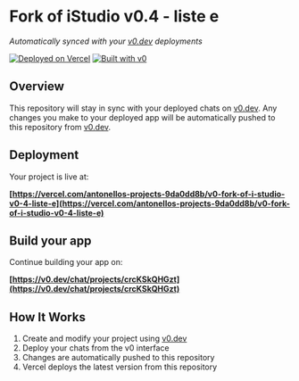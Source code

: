 # Fork of iStudio v0.4 - liste e 

*Automatically synced with your [v0.dev](https://v0.dev) deployments*

[![Deployed on Vercel](https://img.shields.io/badge/Deployed%20on-Vercel-black?style=for-the-badge&logo=vercel)](https://vercel.com/antonellos-projects-9da0dd8b/v0-fork-of-i-studio-v0-4-liste-e)
[![Built with v0](https://img.shields.io/badge/Built%20with-v0.dev-black?style=for-the-badge)](https://v0.dev/chat/projects/crcKSkQHGzt)

## Overview

This repository will stay in sync with your deployed chats on [v0.dev](https://v0.dev).
Any changes you make to your deployed app will be automatically pushed to this repository from [v0.dev](https://v0.dev).

## Deployment

Your project is live at:

**[https://vercel.com/antonellos-projects-9da0dd8b/v0-fork-of-i-studio-v0-4-liste-e](https://vercel.com/antonellos-projects-9da0dd8b/v0-fork-of-i-studio-v0-4-liste-e)**

## Build your app

Continue building your app on:

**[https://v0.dev/chat/projects/crcKSkQHGzt](https://v0.dev/chat/projects/crcKSkQHGzt)**

## How It Works

1. Create and modify your project using [v0.dev](https://v0.dev)
2. Deploy your chats from the v0 interface
3. Changes are automatically pushed to this repository
4. Vercel deploys the latest version from this repository